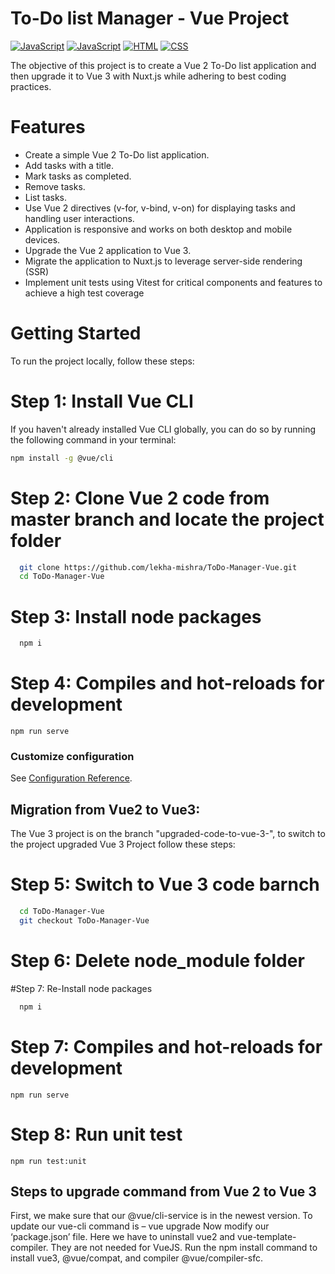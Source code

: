 # To-Do list Manager - Vue Project
[![JavaScript](https://img.shields.io/badge/Vue.js-35495E?style=for-the-badge&logo=vuedotjs&logoColor=4FC08D)](https://developer.mozilla.org/en-US/docs/Web/JavaScript)
[![JavaScript](https://img.shields.io/badge/javascript-%2320232a.svg?style=for-the-badge&logo=javascript&logoColor=%23F7DF1E)](https://developer.mozilla.org/en-US/docs/Web/JavaScript)
[![HTML](https://img.shields.io/badge/html-%2320232a.svg?style=for-the-badge&logo=html5&logoColor=%23E34F26)](https://developer.mozilla.org/en-US/docs/Web/HTML)
[![CSS](https://img.shields.io/badge/css-%2320232a.svg?style=for-the-badge&logo=css3&logoColor=%231572B6)](https://developer.mozilla.org/en-US/docs/Web/CSS)

The objective of this project is to create a Vue 2 To-Do list application and then
upgrade it to Vue 3 with Nuxt.js while adhering to best coding practices.

# Features
- Create a simple Vue 2 To-Do list application.
- Add tasks with a title.
- Mark tasks as completed.
- Remove tasks.
- List tasks.
- Use Vue 2 directives (v-for, v-bind, v-on) for displaying tasks and handling user interactions.
- Application is responsive and works on both desktop and mobile devices.
- Upgrade the Vue 2 application to Vue 3.
- Migrate the application to Nuxt.js to leverage server-side rendering (SSR)
- Implement unit tests using Vitest for critical components and features to achieve a high test
coverage

# Getting Started
To run the project locally, follow these steps:

# Step 1: Install Vue CLI

If you haven't already installed Vue CLI globally, you can do so by running the following command in your terminal:
```bash
npm install -g @vue/cli
```
# Step 2: Clone Vue 2 code from master branch and locate the project folder
 ```bash
   git clone https://github.com/lekha-mishra/ToDo-Manager-Vue.git
   cd ToDo-Manager-Vue
```

# Step 3: Install node packages
 ```bash
   npm i
```

# Step 4: Compiles and hot-reloads for development
```
npm run serve
```

### Customize configuration

See [Configuration Reference](https://cli.vuejs.org/config/).

## Migration from Vue2 to Vue3:
The Vue 3 project is on the branch "upgraded-code-to-vue-3-", to switch to the project upgraded Vue 3 Project follow these steps:

# Step 5: Switch to Vue 3 code barnch
 ```bash
   cd ToDo-Manager-Vue
   git checkout ToDo-Manager-Vue
```

# Step 6: Delete node_module folder

#Step 7: Re-Install node packages
 ```bash
   npm i
```
# Step 7: Compiles and hot-reloads for development
```
npm run serve
```

# Step 8: Run unit test
```
npm run test:unit
```

## Steps to upgrade command from Vue 2 to Vue 3
First, we make sure that our @vue/cli-service is in the newest version.
To update our vue-cli command is – vue upgrade
Now modify our ‘package.json’ file. Here we have to uninstall vue2 and vue-template-compiler. They are not needed for VueJS.
Run the npm install command to install vue3, @vue/compat, and compiler @vue/compiler-sfc.
